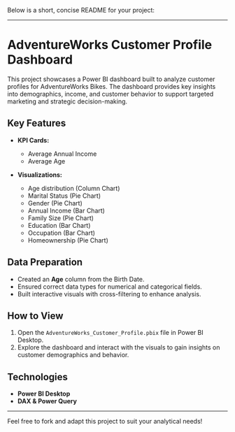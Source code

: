 Below is a short, concise README for your project:

---

# AdventureWorks Customer Profile Dashboard

This project showcases a Power BI dashboard built to analyze customer profiles for AdventureWorks Bikes. The dashboard provides key insights into demographics, income, and customer behavior to support targeted marketing and strategic decision-making.

## Key Features

- **KPI Cards:**  
  - Average Annual Income  
  - Average Age

- **Visualizations:**  
  - Age distribution (Column Chart)  
  - Marital Status (Pie Chart)  
  - Gender (Pie Chart)  
  - Annual Income (Bar Chart)  
  - Family Size (Pie Chart)  
  - Education (Bar Chart)  
  - Occupation (Bar Chart)  
  - Homeownership (Pie Chart)

## Data Preparation

- Created an **Age** column from the Birth Date.
- Ensured correct data types for numerical and categorical fields.
- Built interactive visuals with cross-filtering to enhance analysis.

## How to View

1. Open the `AdventureWorks_Customer_Profile.pbix` file in Power BI Desktop.
2. Explore the dashboard and interact with the visuals to gain insights on customer demographics and behavior.

## Technologies

- **Power BI Desktop**
- **DAX & Power Query**

---

Feel free to fork and adapt this project to suit your analytical needs!

